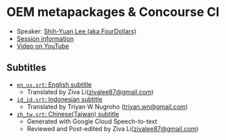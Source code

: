 # OEM metapackages & Concourse CI

- Speaker: [Shih-Yuan Lee (aka FourDollars)](mailto:open@brsvh.org)
- [Session information](https://2021.ubucon.asia/sessions/oem_metapackages__concourse_ci)
- [Video on YouTube](https://www.youtube.com/watch?v=1yJsTnPlN7A)

## Subtitles

- [`en_us.srt`: English subtitle](en_us.srt)
    - Translated by Ziva Li(zivalee87@gmail.com)
- [`id_id.srt`: Indonesian subtitle](id_id.srt)
    - Translated by Triyan W Nugroho (triyan.wn@gmail.com)
- [`zh_tw.srt`: Chinese(Taiwan) subtitle](zh_tw.srt)
    - Generated with Google Cloud Speech-to-text
    - Reviewed and Post-edited by Ziva Li(zivalee87@gmail.com)
